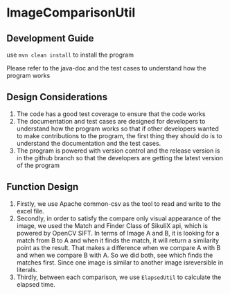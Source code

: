 # ImageComparisonUtil

## Development Guide

use `mvn clean install` to install the program

Please refer to the java-doc and the test cases to understand
how the program works

## Design Considerations

1. The code has a good test coverage to ensure that the code works
2. The documentation and test cases are designed for developers to understand
how the program works so that if other developers wanted to make contributions 
to the program, the first thing they should do is to understand the documentation
and the test cases.
3. The program is powered with version control and the release version is in the
github branch so that the developers are getting the latest version of the program

## Function Design

1. Firstly, we use Apache common-csv as the tool to read and write to the excel file.
2. Secondly, in order to satisfy the compare only visual appearance of the image, we
used the Match and Finder Class of SikuliX api, which is powered by OpenCV SIFT. In terms
of Image A and B, it is looking for a match from B to A and when it finds the match, it
will return a similarity point as the result. That makes a difference when we compare A 
with B and when we compare B with A. So we did both, see which finds the matches first.
Since one image is similar to another image isreversible in literals.
3. Thirdly, between each comparison, we use `ElapsedUtil` to calculate the elapsed time.






